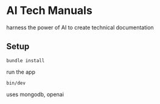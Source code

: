 # AI Tech Manuals

harness the power of AI to create technical documentation

## Setup

```
bundle install
```

run the app

```
bin/dev
```

uses mongodb, openai 
